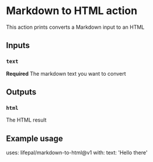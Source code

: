 # Markdown to HTML action

This action prints converts a Markdown input to an HTML

## Inputs

### `text`

**Required** The markdown text you want to convert

## Outputs

### `html`

The HTML result

## Example usage

uses: lifepal/markdown-to-html@v1
with:
  text: 'Hello there'
